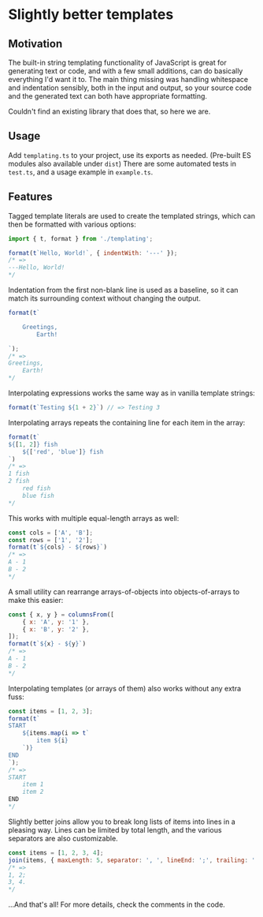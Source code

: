# Slightly better templates

## Motivation

The built-in string templating functionality of JavaScript is great for generating text or code, and with a few small
additions, can do basically everything I'd want it to. The main thing missing was handling whitespace and indentation
sensibly, both in the input and output, so your source code and the generated text can both have appropriate formatting.

Couldn't find an existing library that does that, so here we are.

## Usage

Add `templating.ts` to your project, use its exports as needed. (Pre-built ES modules also available under `dist`)
There are some automated tests in `test.ts`, and a usage example in `example.ts`.  

## Features

Tagged template literals are used to create the templated strings, which can then be formatted with various options:

```javascript
import { t, format } from './templating';

format(t`Hello, World!`, { indentWith: '---' });
/* =>
---Hello, World!
*/
```

Indentation from the first non-blank line is used as a baseline, so it can match its surrounding context without
changing the output.

```javascript
format(t`

    Greetings,
        Earth!

`);
/* =>
Greetings,
    Earth!
*/
```

Interpolating expressions works the same way as in vanilla template strings:

```javascript
format(t`Testing ${1 + 2}`) // => Testing 3
```

Interpolating arrays repeats the containing line for each item in the array:

```javascript
format(t`
${[1, 2]} fish
    ${['red', 'blue']} fish
`)
/* =>
1 fish
2 fish
    red fish
    blue fish
*/
```

This works with multiple equal-length arrays as well:

```javascript
const cols = ['A', 'B'];
const rows = ['1', '2'];
format(t`${cols} - ${rows}`)
/* =>
A - 1
B - 2
*/
```

A small utility can rearrange arrays-of-objects into objects-of-arrays to make this easier:

```javascript
const { x, y } = columnsFrom([
    { x: 'A', y: '1' },
    { x: 'B', y: '2' },
]);
format(t`${x} - ${y}`)
/* =>
A - 1
B - 2
*/
```

Interpolating templates (or arrays of them) also works without any extra fuss:

```javascript
const items = [1, 2, 3];
format(t`
START
    ${items.map(i => t`
        item ${i} 
    `)}
END
`);
/* =>
START
    item 1
    item 2
END
*/
```

Slightly better joins allow you to break long lists of items into lines in a pleasing way. Lines can be limited by total
length, and the various separators are also customizable.  

```javascript
const items = [1, 2, 3, 4];
join(items, { maxLength: 5, separator: ', ', lineEnd: ';', trailing: '.' });
/* =>
1, 2;
3, 4.
*/
```

...And that's all! For more details, check the comments in the code.